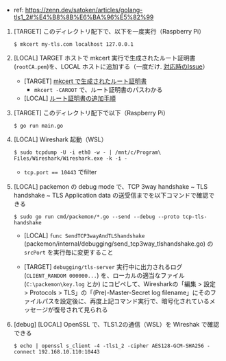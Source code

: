 - ref: https://zenn.dev/satoken/articles/golang-tls1_2#%E4%B8%8B%E6%BA%96%E5%82%99

1. [TARGET] このディレクトリ配下で、以下を一度実行（Raspberry Pi）
    ```console
    $ mkcert my-tls.com localhost 127.0.0.1
    ```

1. [LOCAL] TARGET ホストで mkcert 実行で生成されたルート証明書(`rootCA.pem`)を、LOCAL ホストに追加する（一度だけ. [対応時のIssue](https://github.com/ddddddO/packemon/issues/53)）
    - [TARGET] [mkcert で生成されたルート証明書](https://github.com/FiloSottile/mkcert?tab=readme-ov-file#installing-the-ca-on-other-systems)
        - `mkcert -CAROOT` で、ルート証明書のパスわかる
    - [LOCAL] [ルート証明書の追加手順](https://qiita.com/msi/items/9cb90271836386dafce3#ubuntu-1804)

1. [TARGET] このディレクトリ配下で以下（Raspberry Pi）
    ```console
    $ go run main.go
    ```

1. [LOCAL] Wireshark 起動（WSL）
    ```console
    $ sudo tcpdump -U -i eth0 -w - | /mnt/c/Program\ Files/Wireshark/Wireshark.exe -k -i -
    ```

    - `tcp.port == 10443` でfilter

1. [LOCAL] packemon の debug mode で、TCP 3way handshake ~ TLS handshake ~ TLS Application data の送受信までを以下コマンドで確認できる
    ```console
    $ sudo go run cmd/packemon/*.go --send --debug --proto tcp-tls-handshake
    ```

    - [LOCAL] `func SendTCP3wayAndTLShandshake` (packemon/internal/debugging/send_tcp3way_tlshandshake.go) の `srcPort` を実行毎に変更すること

    - [TARGET] `debugging/tls-server` 実行中に出力されるログ (`CLIENT_RANDOM 000000...`) を、ローカルの適当なファイル (`C:\packemon\key.log` とか) にコピペして、Wiresharkの「編集 > 設定 > Protocols > TLS」の「(Pre)-Master-Secret log filename」にそのファイルパスを設定後に、再度上記コマンド実行で、暗号化されているメッセージが復号されて見られる

1. [debug] [LOCAL] OpenSSL で、TLS1.2の通信（WSL）を Wireshak で確認できる
    ```console
    $ echo | openssl s_client -4 -tls1_2 -cipher AES128-GCM-SHA256 -connect 192.168.10.110:10443
    ```